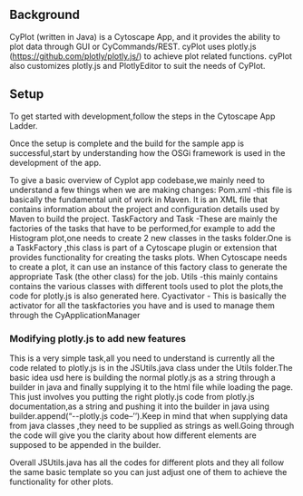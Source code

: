 ## Background
CyPlot (written in Java) is a Cytoscape App, and it provides the ability to plot data through GUI or CyCommands/REST. cyPlot uses plotly.js (https://github.com/plotly/plotly.js/) to achieve plot related functions. cyPlot also customizes plotly.js and PlotlyEditor to suit the needs of CyPlot.


## Setup
To get started with development,follow the steps in the Cytoscape App Ladder.

Once the setup is complete and the build for the sample app is successful,start by understanding how the OSGi framework is used in the development of the app.

To give a basic overview of Cyplot app codebase,we mainly need to understand a few things when we are making changes:
Pom.xml -this file is basically the fundamental unit of work in Maven. It is an XML file that contains information about the project and configuration details used by Maven to build the project. 
TaskFactory and Task -These are mainly the factories of the tasks that have to be performed,for example to add the Histogram plot,one needs to create 2 new classes in the tasks folder.One is a TaskFactory ,this class is part of a Cytoscape plugin or extension that provides functionality for creating the tasks  plots. When Cytoscape needs to create a plot, it can use an instance of this factory class to generate the appropriate Task (the other class) for the job.
Utils -this mainly contains contains the various classes with different tools used to plot the plots,the code for plotly.js is also generated here.
Cyactivator - This is basically the activator for all the taskfactories you have and is used to manage them through the CyApplicationManager





### Modifying plotly.js to add new features
This is a very simple task,all you need to understand is currently all the code related to plotly.js is in the JSUtils.java class under the Utils folder.The basic idea usd here is building the normal plotly.js as a string through a builder in java and finally supplying it to the html file while loading the page.
This just involves you putting the right plotly.js code from plotly.js documentation,as a string and pushing it into the builder in java using builder.append(“--plotly.js code–’’).Keep in mind that when supplying data from java classes ,they need to be supplied as strings as well.Going through the code will give you the clarity about how different elements are supposed to be appended in the builder.

Overall JSUtils.java has all the codes for different plots and they all follow the same basic template so you can just adjust one of them to achieve the functionality for other plots.

